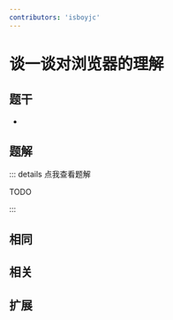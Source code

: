 ```yaml
---
contributors: 'isboyjc'
---
```


# 谈一谈对浏览器的理解

## 题干

- 



## 题解

::: details 点我查看题解

  TODO

:::



## 相同


## 相关


## 扩展

